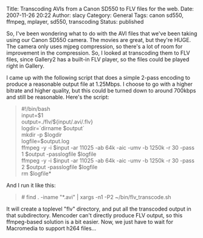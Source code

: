 Title: Transcoding AVIs from a Canon SD550 to FLV files for the web.
Date: 2007-11-26 20:22
Author: slacy
Category: General
Tags: canon sd550, ffmpeg, mplayer, sd550, transcoding
Status: published

So, I've been wondering what to do with the AVI files that we've been
taking using our Canon SD550 camera. The movies are great, but they're
HUGE. The camera only uses mjpeg compression, so there's a lot of room
for improvement in the compression. So, I looked at transcoding them to
FLV files, since Gallery2 has a built-in FLV player, so the files could
be played right in Gallery.

I came up with the following script that does a simple 2-pass encoding
to produce a reasonable output file at 1.25Mbps. I choose to go with a
higher bitrate and higher quality, but this could be turned down to
around 700kbps and still be reasonable. Here's the script:

> \#!/bin/bash  
> input=\$1  
> output=./flv/\${input/.avi/.flv}  
> logdir=\`dirname \$output\`  
> mkdir -p \$logdir  
> logfile=\$output.log  
> ffmpeg -y -i \$input -ar 11025 -ab 64k -aic -umv -b 1250k -r 30 -pass
> 1 \$output -passlogfile \$logfile  
> ffmpeg -y -i \$input -ar 11025 -ab 64k -aic -umv -b 1250k -r 30 -pass
> 2 \$output -passlogfile \$logfile  
> rm \$logfile\*

And I run it like this:

> \# find . -iname "\*.avi" | xargs -n1 -P2 \~/bin/flv\_transcode.sh

It will create a toplevel "flv" directory, and put all the transcoded
output in that subdirectory. Mencoder can't directly produce FLV output,
so this ffmpeg-based solution is a bit easier. Now, we just have to wait
for Macromedia to support h264 files...
